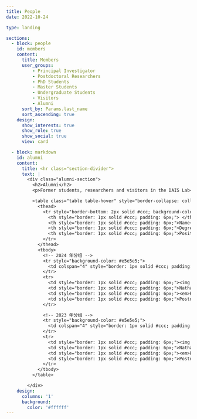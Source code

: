 ```yaml
---
title: People
date: 2022-10-24

type: landing

sections:
  - block: people
    id: members
    content:
      title: Members
      user_groups:
          - Principal Investigator
          - Postdoctoral Researchers
          - PhD Students
          - Master Students
          - Undergraduate Students
          - Visitors
          - Alumni
      sort_by: Params.last_name
      sort_ascending: true
    design:
      show_interests: true
      show_role: true
      show_social: true 
      view: card

  - block: markdown
    id: alumni
    content:
      title: <hr class="section-divider">  
      text: |
        <div class="alumni-section">
          <h2>Alumni</h2>
          <p>Former students, researchers and visitors in the DAIS Lab</p>

          <table class="table table-hover" style="border-collapse: collapse; width: 100%; border: 1px solid #ccc; font-size: 14px;">
            <thead>
              <tr style="border-bottom: 2px solid #ccc; background-color: #f9f9f9;">
                <th style="border: 1px solid #ccc; padding: 6px;"> </th>
                <th style="border: 1px solid #ccc; padding: 6px;">Name</th>
                <th style="border: 1px solid #ccc; padding: 6px;">Degree</th>
                <th style="border: 1px solid #ccc; padding: 6px;">Position After Leaving/Now At</th>
              </tr>
            </thead>
            <tbody>
              <!-- 2024 年分组 -->
              <tr style="background-color: #e5e5e5;">
                <td colspan="4" style="border: 1px solid #ccc; padding: 6px;"><strong>2024</strong></td>
              </tr>
              <tr>
                <td style="border: 1px solid #ccc; padding: 6px;"><img src="/uploads/Alumni_img/avatar.png" width="36" style="border-radius: 50%;"></td>
                <td style="border: 1px solid #ccc; padding: 6px;">Nathan Lawrence</td>
                <td style="border: 1px solid #ccc; padding: 6px;"><em>Postdoc</em></td>
                <td style="border: 1px solid #ccc; padding: 6px;">Postdoctoral Researcher (UC San Diego)</td>
              </tr>

              <!-- 2023 年分组 -->
              <tr style="background-color: #e5e5e5;">
                <td colspan="4" style="border: 1px solid #ccc; padding: 6px;"><strong>2023</strong></td>
              </tr>
              <tr>
                <td style="border: 1px solid #ccc; padding: 6px;"><img src="/uploads/Alumni_img/avatar.png" width="36" style="border-radius: 50%;"></td>
                <td style="border: 1px solid #ccc; padding: 6px;">Nathan Lawrence</td>
                <td style="border: 1px solid #ccc; padding: 6px;"><em>Postdoc</em></td>
                <td style="border: 1px solid #ccc; padding: 6px;">Postdoctoral Researcher (UC San Diego)</td>
              </tr>
            </tbody>
          </table>

        </div>
    design:
      columns: '1'
      background:
        color: '#ffffff'
---
```

